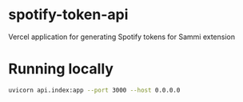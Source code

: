 # spotify-token-api

Vercel application for generating Spotify tokens for Sammi extension

# Running locally

```bash
uvicorn api.index:app --port 3000 --host 0.0.0.0
```
